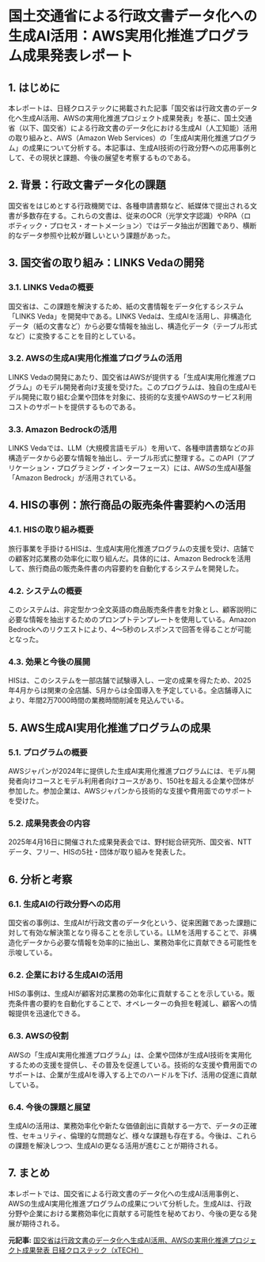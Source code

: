 # 国土交通省による行政文書データ化への生成AI活用：AWS実用化推進プログラム成果発表レポート

## 1. はじめに

本レポートは、日経クロステックに掲載された記事「国交省は行政文書のデータ化へ生成AI活用、AWSの実用化推進プロジェクト成果発表」を基に、国土交通省（以下、国交省）による行政文書のデータ化における生成AI（人工知能）活用の取り組みと、AWS（Amazon Web Services）の「生成AI実用化推進プログラム」の成果について分析する。本記事は、生成AI技術の行政分野への応用事例として、その現状と課題、今後の展望を考察するものである。

## 2. 背景：行政文書データ化の課題

国交省をはじめとする行政機関では、各種申請書類など、紙媒体で提出される文書が多数存在する。これらの文書は、従来のOCR（光学文字認識）やRPA（ロボティック・プロセス・オートメーション）ではデータ抽出が困難であり、横断的なデータ参照や比較が難しいという課題があった。

## 3. 国交省の取り組み：LINKS Vedaの開発

### 3.1. LINKS Vedaの概要

国交省は、この課題を解決するため、紙の文書情報をデータ化するシステム「LINKS Veda」を開発中である。LINKS Vedaは、生成AIを活用し、非構造化データ（紙の文書など）から必要な情報を抽出し、構造化データ（テーブル形式など）に変換することを目的としている。

### 3.2. AWSの生成AI実用化推進プログラムの活用

LINKS Vedaの開発にあたり、国交省はAWSが提供する「生成AI実用化推進プログラム」のモデル開発者向け支援を受けた。このプログラムは、独自の生成AIモデル開発に取り組む企業や団体を対象に、技術的な支援やAWSのサービス利用コストのサポートを提供するものである。

### 3.3. Amazon Bedrockの活用

LINKS Vedaでは、LLM（大規模言語モデル）を用いて、各種申請書類などの非構造データから必要な情報を抽出し、テーブル形式に整理する。このAPI（アプリケーション・プログラミング・インターフェース）には、AWSの生成AI基盤「Amazon Bedrock」が活用されている。

## 4. HISの事例：旅行商品の販売条件書要約への活用

### 4.1. HISの取り組み概要

旅行事業を手掛けるHISは、生成AI実用化推進プログラムの支援を受け、店舗での顧客対応業務の効率化に取り組んだ。具体的には、Amazon Bedrockを活用して、旅行商品の販売条件書の内容要約を自動化するシステムを開発した。

### 4.2. システムの概要

このシステムは、非定型かつ全文英語の商品販売条件書を対象とし、顧客説明に必要な情報を抽出するためのプロンプトテンプレートを使用している。Amazon Bedrockへのリクエストにより、4～5秒のレスポンスで回答を得ることが可能となった。

### 4.3. 効果と今後の展開

HISは、このシステムを一部店舗で試験導入し、一定の成果を得たため、2025年4月からは関東の全店舗、5月からは全国導入を予定している。全店舗導入により、年間2万7000時間の業務時間削減を見込んでいる。

## 5. AWS生成AI実用化推進プログラムの成果

### 5.1. プログラムの概要

AWSジャパンが2024年に提供した生成AI実用化推進プログラムには、モデル開発者向けコースとモデル利用者向けコースがあり、150社を超える企業や団体が参加した。参加企業は、AWSジャパンから技術的な支援や費用面でのサポートを受けた。

### 5.2. 成果発表会の内容

2025年4月16日に開催された成果発表会では、野村総合研究所、国交省、NTTデータ、フリー、HISの5社・団体が取り組みを発表した。

## 6. 分析と考察

### 6.1. 生成AIの行政分野への応用

国交省の事例は、生成AIが行政文書のデータ化という、従来困難であった課題に対して有効な解決策となり得ることを示している。LLMを活用することで、非構造化データから必要な情報を効率的に抽出し、業務効率化に貢献できる可能性を示唆している。

### 6.2. 企業における生成AIの活用

HISの事例は、生成AIが顧客対応業務の効率化に貢献することを示している。販売条件書の要約を自動化することで、オペレーターの負担を軽減し、顧客への情報提供を迅速化できる。

### 6.3. AWSの役割

AWSの「生成AI実用化推進プログラム」は、企業や団体が生成AI技術を実用化するための支援を提供し、その普及を促進している。技術的な支援や費用面でのサポートは、企業が生成AIを導入する上でのハードルを下げ、活用の促進に貢献している。

### 6.4. 今後の課題と展望

生成AIの活用は、業務効率化や新たな価値創出に貢献する一方で、データの正確性、セキュリティ、倫理的な問題など、様々な課題も存在する。今後は、これらの課題を解決しつつ、生成AIの更なる活用が進むことが期待される。

## 7. まとめ

本レポートでは、国交省による行政文書のデータ化への生成AI活用事例と、AWSの生成AI実用化推進プログラムの成果について分析した。生成AIは、行政分野や企業における業務効率化に貢献する可能性を秘めており、今後の更なる発展が期待される。



**元記事:** [国交省は行政文書のデータ化へ生成AI活用、AWSの実用化推進プロジェクト成果発表 日経クロステック（xTECH）](https://xtech.nikkei.com/atcl/nxt/column/18/00001/10537/)